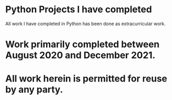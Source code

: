 # Python Projects I have completed 
All work I have completed in Python has been done as extracurricular work.

# Work primarily completed between August 2020 and December 2021.
# All work herein is permitted for reuse by any party.
